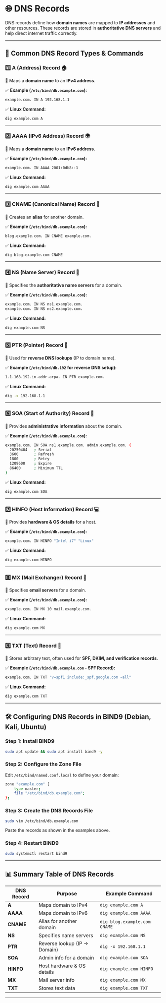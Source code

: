 
# **🌐 DNS Records**  

DNS records define how **domain names** are mapped to **IP addresses** and other resources. These records are stored in **authoritative DNS servers** and help direct internet traffic correctly.  

---

## **📌 Common DNS Record Types & Commands**  

### **1️⃣ A (Address) Record** 🏠  
🔹 Maps a **domain name** to an **IPv4 address**.  

✅ **Example (`/etc/bind/db.example.com`):**  
```bash
example.com. IN A 192.168.1.1
```
✅ **Linux Command:**  
```bash
dig example.com A
```

---

### **2️⃣ AAAA (IPv6 Address) Record** 🌍  
🔹 Maps a **domain name** to an **IPv6 address**.  

✅ **Example (`/etc/bind/db.example.com`):**  
```bash
example.com. IN AAAA 2001:0db8::1
```
✅ **Linux Command:**  
```bash
dig example.com AAAA
```

---

### **3️⃣ CNAME (Canonical Name) Record** 🔄  
🔹 Creates an **alias** for another domain.  

✅ **Example (`/etc/bind/db.example.com`):**  
```bash
blog.example.com. IN CNAME example.com.
```
✅ **Linux Command:**  
```bash
dig blog.example.com CNAME
```

---

### **4️⃣ NS (Name Server) Record** 🏢  
🔹 Specifies the **authoritative name servers** for a domain.  

✅ **Example (`/etc/bind/db.example.com`):**  
```bash
example.com. IN NS ns1.example.com.
example.com. IN NS ns2.example.com.
```
✅ **Linux Command:**  
```bash
dig example.com NS
```

---

### **5️⃣ PTR (Pointer) Record** 🔄  
🔹 Used for **reverse DNS lookups** (IP to domain name).  

✅ **Example (`/etc/bind/db.192` for reverse DNS setup):**  
```bash
1.1.168.192.in-addr.arpa. IN PTR example.com.
```
✅ **Linux Command:**  
```bash
dig -x 192.168.1.1
```

---

### **6️⃣ SOA (Start of Authority) Record** 📜  
🔹 Provides **administrative information** about the domain.  

✅ **Example (`/etc/bind/db.example.com`):**  
```bash
example.com. IN SOA ns1.example.com. admin.example.com. (
  20250404   ; Serial
  3600       ; Refresh
  1800       ; Retry
  1209600    ; Expire
  86400      ; Minimum TTL
)
```
✅ **Linux Command:**  
```bash
dig example.com SOA
```

---

### **7️⃣ HINFO (Host Information) Record** 💻  
🔹 Provides **hardware & OS details** for a host.  

✅ **Example (`/etc/bind/db.example.com`):**  
```bash
example.com. IN HINFO "Intel i7" "Linux"
```
✅ **Linux Command:**  
```bash
dig example.com HINFO
```

---

### **8️⃣ MX (Mail Exchanger) Record** 📧  
🔹 Specifies **email servers** for a domain.  

✅ **Example (`/etc/bind/db.example.com`):**  
```bash
example.com. IN MX 10 mail.example.com.
```
✅ **Linux Command:**  
```bash
dig example.com MX
```

---

### **9️⃣ TXT (Text) Record** 📝  
🔹 Stores arbitrary text, often used for **SPF, DKIM, and verification records**.  

✅ **Example (`/etc/bind/db.example.com` - SPF Record):**  
```bash
example.com. IN TXT "v=spf1 include:_spf.google.com ~all"
```
✅ **Linux Command:**  
```bash
dig example.com TXT
```

---

## **🛠 Configuring DNS Records in BIND9 (Debian, Kali, Ubuntu)**  

### **Step 1: Install BIND9**
```bash
sudo apt update && sudo apt install bind9 -y
```

### **Step 2: Configure the Zone File**
Edit `/etc/bind/named.conf.local` to define your domain:
```bash
zone "example.com" {
    type master;
    file "/etc/bind/db.example.com";
};
```

### **Step 3: Create the DNS Records File**
```bash
sudo vim /etc/bind/db.example.com
```
Paste the records as shown in the examples above.

### **Step 4: Restart BIND9**
```bash
sudo systemctl restart bind9
```

---

## **📊 Summary Table of DNS Records**  

| **DNS Record** | **Purpose** | **Example Command** |
|--------------|-----------|-----------------|
| **A** | Maps domain to IPv4 | `dig example.com A` |
| **AAAA** | Maps domain to IPv6 | `dig example.com AAAA` |
| **CNAME** | Alias for another domain | `dig blog.example.com CNAME` |
| **NS** | Specifies name servers | `dig example.com NS` |
| **PTR** | Reverse lookup (IP → Domain) | `dig -x 192.168.1.1` |
| **SOA** | Admin info for a domain | `dig example.com SOA` |
| **HINFO** | Host hardware & OS details | `dig example.com HINFO` |
| **MX** | Mail server info | `dig example.com MX` |
| **TXT** | Stores text data | `dig example.com TXT` |

---
